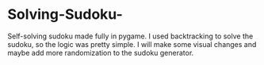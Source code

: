 # Solving-Sudoku-
Self-solving sudoku made fully in pygame. I used backtracking to solve the sudoku, so the logic was pretty simple. I will make some visual changes and maybe add more randomization to the sudoku generator.
